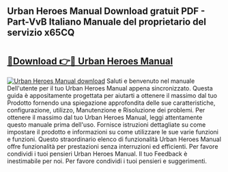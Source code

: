 ## Urban Heroes Manual Download gratuit PDF - Part-VvB Italiano Manuale del proprietario del servizio x65CQ

# <h2><a href="http://dfcke0.blite.top/?on=Urban+Heroes+Manual">🔗Download 👉🔴 Urban Heroes Manual</a></h2>

[![Urban Heroes Manual download](https://i.imgur.com/lujVjoI.png)](http://dfcke0.blite.top/?on=Urban+Heroes+Manual)
Saluti e benvenuto nel manuale Dell'utente per il tuo Urban Heroes Manual appena sincronizzato. Questa guida è appositamente progettata per aiutarti a ottenere il massimo dal tuo Prodotto fornendo una spiegazione approfondita delle sue caratteristiche, configurazione, utilizzo, Manutenzione e Risoluzione dei problemi. Per ottenere il massimo dal tuo Urban Heroes Manual, leggi attentamente questo manuale prima dell'uso. Fornisce istruzioni dettagliate su come impostare il prodotto e informazioni su come utilizzare le sue varie funzioni e funzioni. Questo straordinario elenco di funzionalità Urban Heroes Manual offre funzionalità per prestazioni senza interruzioni ed efficienti. Per favore condividi i tuoi pensieri Urban Heroes Manual. Il tuo Feedback è inestimabile per noi. Per favore condividi i tuoi pensieri e suggerimenti.
